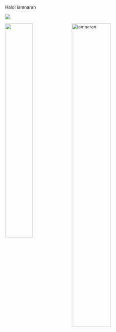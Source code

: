 Halo! iamnaran 

![](https://komarev.com/ghpvc/?username=iamnaran&label=Visitors)

<a href="https://github.com/iamnaran/github-readme-stats"><img align="left" width="42%" src="https://github-readme-stats.vercel.app/api/top-langs/?username=iamnaran&layout=compact&theme=tokyonight" /></a>
<img width="50%" src="https://github-readme-streak-stats.herokuapp.com/?user=iamnaran&theme=tokyonight" alt="iamnaran" />
<br/>
